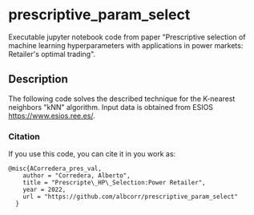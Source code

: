 # prescriptive_param_select

Executable jupyter notebook code from paper "Prescriptive selection of machine learning hyperparameters with applications in power markets: Retailer's optimal trading".

## Description

The following code solves the described technique for the  K-nearest neighbors "kNN" algorithm. Input data is obtained from ESIOS https://www.esios.ree.es/.

### Citation

If you use this code, you can cite it in you work as:

```
@misc{ACorredera_pres_val,
    author = "Corredera, Alberto",
    title = "Prescripte\_HP\_Selection:Power Retailer",
    year = 2022,
    url = "https://github.com/albcorr/prescriptive_param_select"
  }
```

